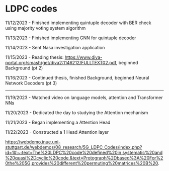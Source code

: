 # LDPC codes

11/12/2023 - Finished implementing quintuple decoder with BER check using majority voting system algorithm

11/13/2023 - Finished implementing GNN for quintuple decoder

11/14/2023 - Sent Nasa investigation application

11/15/2023 - Reading thesis: https://www.diva-portal.org/smash/get/diva2:1146212/FULLTEXT02.pdf, beginned Background (pt 2)

11/16/2023 - Continued thesis, finished Background, beginned Neural Network Decoders (pt 3)

---

11/19/2023 - Watched video on language models, attention and Transformer NNs

11/20/2023 - Dedicated the day to studying the Attention mechanism

11/21/2023 - Began implementing a Attention Head

11/22/2023 - Constructed a 1 Head Attention layer 


https://webdemo.inue.uni-stuttgart.de/webdemos/08_research/5G_LDPC_Codes/index.php?id=1#:~:text=The%20LDPC%20code%20defined%20in,systematic%20and%20quasi%2Dcyclic%20code.&text=Protograph%2Dbased%3A%20For%20the%205G,provides%20different%20permuting%20matrices%20B%20.
